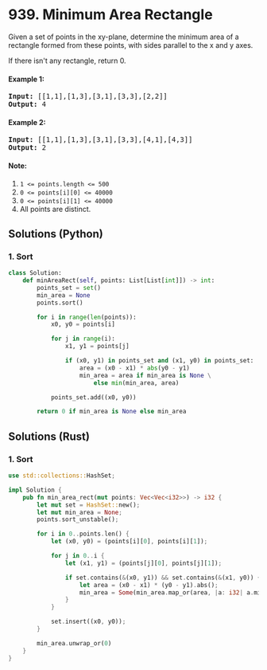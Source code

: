 # 939. Minimum Area Rectangle
Given a set of points in the xy-plane, determine the minimum area of a rectangle formed from these points, with sides parallel to the x and y axes.

If there isn't any rectangle, return 0.

#### Example 1:
<pre>
<strong>Input:</strong> [[1,1],[1,3],[3,1],[3,3],[2,2]]
<strong>Output:</strong> 4
</pre>

#### Example 2:
<pre>
<strong>Input:</strong> [[1,1],[1,3],[3,1],[3,3],[4,1],[4,3]]
<strong>Output:</strong> 2
</pre>

#### Note:
1. `1 <= points.length <= 500`
2. `0 <= points[i][0] <= 40000`
3. `0 <= points[i][1] <= 40000`
4. All points are distinct.

## Solutions (Python)

### 1. Sort
```Python
class Solution:
    def minAreaRect(self, points: List[List[int]]) -> int:
        points_set = set()
        min_area = None
        points.sort()

        for i in range(len(points)):
            x0, y0 = points[i]

            for j in range(i):
                x1, y1 = points[j]

                if (x0, y1) in points_set and (x1, y0) in points_set:
                    area = (x0 - x1) * abs(y0 - y1)
                    min_area = area if min_area is None \
                        else min(min_area, area)

            points_set.add((x0, y0))

        return 0 if min_area is None else min_area
```

## Solutions (Rust)

### 1. Sort
```Rust
use std::collections::HashSet;

impl Solution {
    pub fn min_area_rect(mut points: Vec<Vec<i32>>) -> i32 {
        let mut set = HashSet::new();
        let mut min_area = None;
        points.sort_unstable();

        for i in 0..points.len() {
            let (x0, y0) = (points[i][0], points[i][1]);

            for j in 0..i {
                let (x1, y1) = (points[j][0], points[j][1]);

                if set.contains(&(x0, y1)) && set.contains(&(x1, y0)) {
                    let area = (x0 - x1) * (y0 - y1).abs();
                    min_area = Some(min_area.map_or(area, |a: i32| a.min(area)));
                }
            }

            set.insert((x0, y0));
        }

        min_area.unwrap_or(0)
    }
}
```
